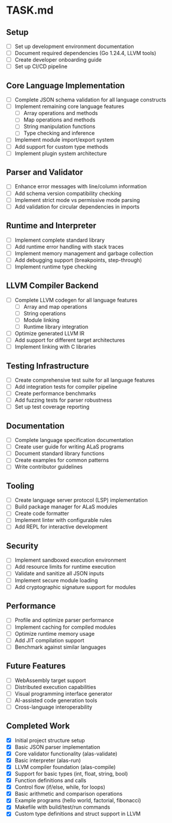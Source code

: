 # TASK.md

## Setup
- [ ] Set up development environment documentation
- [ ] Document required dependencies (Go 1.24.4, LLVM tools)
- [ ] Create developer onboarding guide
- [ ] Set up CI/CD pipeline

## Core Language Implementation
- [ ] Complete JSON schema validation for all language constructs
- [ ] Implement remaining core language features
  - [ ] Array operations and methods
  - [ ] Map operations and methods
  - [ ] String manipulation functions
  - [ ] Type checking and inference
- [ ] Implement module import/export system
- [ ] Add support for custom type methods
- [ ] Implement plugin system architecture

## Parser and Validator
- [ ] Enhance error messages with line/column information
- [ ] Add schema version compatibility checking
- [ ] Implement strict mode vs permissive mode parsing
- [ ] Add validation for circular dependencies in imports

## Runtime and Interpreter
- [ ] Implement complete standard library
- [ ] Add runtime error handling with stack traces
- [ ] Implement memory management and garbage collection
- [ ] Add debugging support (breakpoints, step-through)
- [ ] Implement runtime type checking

## LLVM Compiler Backend
- [ ] Complete LLVM codegen for all language features
  - [ ] Array and map operations
  - [ ] String operations
  - [ ] Module linking
  - [ ] Runtime library integration
- [ ] Optimize generated LLVM IR
- [ ] Add support for different target architectures
- [ ] Implement linking with C libraries

## Testing Infrastructure
- [ ] Create comprehensive test suite for all language features
- [ ] Add integration tests for compiler pipeline
- [ ] Create performance benchmarks
- [ ] Add fuzzing tests for parser robustness
- [ ] Set up test coverage reporting

## Documentation
- [ ] Complete language specification documentation
- [ ] Create user guide for writing ALaS programs
- [ ] Document standard library functions
- [ ] Create examples for common patterns
- [ ] Write contributor guidelines

## Tooling
- [ ] Create language server protocol (LSP) implementation
- [ ] Build package manager for ALaS modules
- [ ] Create code formatter
- [ ] Implement linter with configurable rules
- [ ] Add REPL for interactive development

## Security
- [ ] Implement sandboxed execution environment
- [ ] Add resource limits for runtime execution
- [ ] Validate and sanitize all JSON inputs
- [ ] Implement secure module loading
- [ ] Add cryptographic signature support for modules

## Performance
- [ ] Profile and optimize parser performance
- [ ] Implement caching for compiled modules
- [ ] Optimize runtime memory usage
- [ ] Add JIT compilation support
- [ ] Benchmark against similar languages

## Future Features
- [ ] WebAssembly target support
- [ ] Distributed execution capabilities
- [ ] Visual programming interface generator
- [ ] AI-assisted code generation tools
- [ ] Cross-language interoperability

## Completed Work
- [x] Initial project structure setup
- [x] Basic JSON parser implementation
- [x] Core validator functionality (alas-validate)
- [x] Basic interpreter (alas-run)
- [x] LLVM compiler foundation (alas-compile)
- [x] Support for basic types (int, float, string, bool)
- [x] Function definitions and calls
- [x] Control flow (if/else, while, for loops)
- [x] Basic arithmetic and comparison operations
- [x] Example programs (hello world, factorial, fibonacci)
- [x] Makefile with build/test/run commands
- [x] Custom type definitions and struct support in LLVM